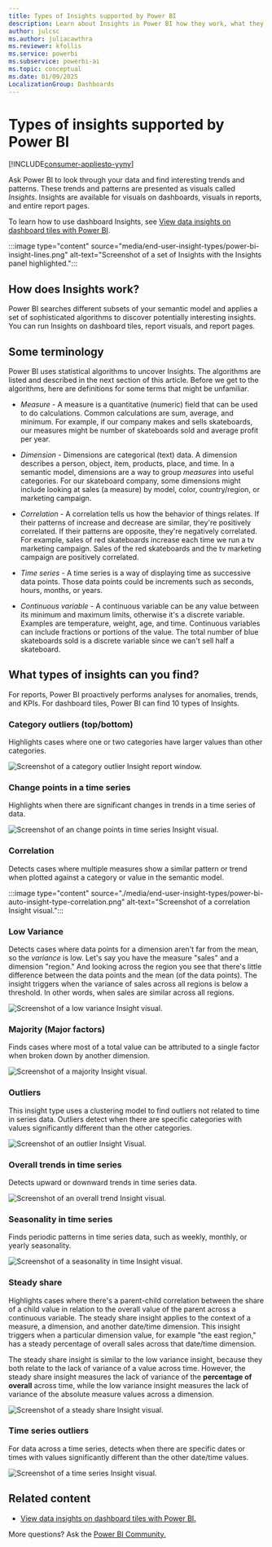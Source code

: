 ```yaml
---
title: Types of Insights supported by Power BI
description: Learn about Insights in Power BI how they work, what they can do, and why they help interpret your data.
author: julcsc
ms.author: juliacawthra
ms.reviewer: kfollis
ms.service: powerbi
ms.subservice: powerbi-ai
ms.topic: conceptual
ms.date: 01/09/2025
LocalizationGroup: Dashboards
---
```

# Types of insights supported by Power BI

[!INCLUDE[consumer-appliesto-yyny](../includes/consumer-appliesto-yyny.md)]

Ask Power BI to look through your data and find interesting trends and patterns. These trends and patterns are presented as visuals called *Insights*. Insights are available for visuals on dashboards, visuals in reports, and entire report pages.

To learn how to use dashboard Insights, see [View data insights on dashboard tiles with Power BI](end-user-insights.md).

:::image type="content" source="media/end-user-insight-types/power-bi-insight-lines.png" alt-text="Screenshot of a set of Insights with the Insights panel highlighted.":::

## How does Insights work?

Power BI searches different subsets of your semantic model and applies a set of sophisticated algorithms to discover potentially interesting insights. You can run Insights on dashboard tiles, report visuals, and report pages.

## Some terminology

Power BI uses statistical algorithms to uncover Insights. The algorithms are listed and described in the next section of this article. Before we get to the algorithms, here are definitions for some terms that might be unfamiliar.

* *Measure* - A measure is a quantitative (numeric) field that can be used to do calculations. Common calculations are sum, average, and minimum. For example, if our company makes and sells skateboards, our measures might be number of skateboards sold and average profit per year.
  
* *Dimension* - Dimensions are categorical (text) data. A dimension describes a person, object, item, products, place, and time. In a semantic model, dimensions are a way to group *measures* into useful categories. For our skateboard company, some dimensions might include looking at sales (a measure) by model, color, country/region, or marketing campaign.

* *Correlation* - A correlation tells us how the behavior of things relates. If their patterns of increase and decrease are similar, they're positively correlated. If their patterns are opposite, they're negatively correlated. For example, sales of red skateboards increase each time we run a tv marketing campaign.  Sales of the red skateboards and the tv marketing campaign are positively correlated.

* *Time series* - A time series is a way of displaying time as successive data points. Those data points could be increments such as seconds, hours, months, or years.
  
* *Continuous variable* - A continuous variable can be any value between its minimum and maximum limits, otherwise it's a discrete variable. Examples are temperature, weight, age, and time. Continuous variables can include fractions or portions of the value. The total number of blue skateboards sold is a discrete variable since we can't sell half a skateboard.  

## What types of insights can you find?

For reports, Power BI proactively performs analyses for anomalies, trends, and KPIs. For dashboard tiles, Power BI can find 10 types of Insights.

### Category outliers (top/bottom)

Highlights cases where one or two categories have larger values than other categories.  

![Screenshot of a category outlier Insight report window.](./media/end-user-insight-types/pbi-auto-insight-type-category-outliers.png)

### Change points in a time series

Highlights when there are significant changes in trends in a time series of data.

![Screenshot of an change points in time series Insight visual.](./media/end-user-insight-types/pbi-auto-insight-type-changepoint.png)

### Correlation

Detects cases where multiple measures show a similar pattern or trend when plotted against a category or value in the semantic model.

:::image type="content" source="./media/end-user-insight-types/power-bi-auto-insight-type-correlation.png" alt-text="Screenshot of a correlation Insight visual.":::

### Low Variance

Detects cases where data points for a dimension aren't far from the mean, so the *variance* is low. Let's say you have the measure "sales" and a dimension "region." And looking across the region you see that there's little difference between the data points and the mean (of the data points). The insight triggers when the variance of sales across all regions is below a threshold. In other words, when sales are similar across all regions.

![Screenshot of a low variance Insight visual.](./media/end-user-insight-types/power-bi-insights-low-variance.png)

### Majority (Major factors)

Finds cases where most of a total value can be attributed to a single factor when broken down by another dimension.  

![Screenshot of a majority Insight visual.](./media/end-user-insight-types/pbi-auto-insight-type-majority.png)

### Outliers

This insight type uses a clustering model to find outliers not related to time in series data. Outliers detect when there are specific categories with values significantly different than the other categories.

![Screenshot of an outlier Insight Visual.](./media/end-user-insight-types/power-bi-outliers.png)

### Overall trends in time series

Detects upward or downward trends in time series data.

![Screenshot of an overall trend Insight visual.](./media/end-user-insight-types/pbi-auto-insight-type-trend.png)

### Seasonality in time series

Finds periodic patterns in time series data, such as weekly, monthly, or yearly seasonality.

![Screenshot of a seasonality in time Insight visual.](./media/end-user-insight-types/pbi-auto-insight-type-seasonality-new.png)

### Steady share

Highlights cases where there's a parent-child correlation between the share of a child value in relation to the overall value of the parent across a continuous variable. The steady share insight applies to the context of a measure, a dimension, and another date/time dimension. This insight triggers when a particular dimension value, for example "the east region," has a steady percentage of overall sales across that date/time dimension.

The steady share insight is similar to the low variance insight, because they both relate to the lack of variance of a value across time. However, the steady share insight measures the lack of variance of the **percentage of overall** across time, while the low variance insight measures the lack of variance of the absolute measure values across a dimension.

![Screenshot of a steady share Insight visual.](./media/end-user-insight-types/pbi-auto-insight-type-steadyshare.png)

### Time series outliers

For data across a time series, detects when there are specific dates or times with values significantly different than the other date/time values.

![Screenshot of a time series Insight visual.](./media/end-user-insight-types/pbi-auto-insight-type-time-series-outliers-purple.png)

## Related content

* [View data insights on dashboard tiles with Power BI.](end-user-insights.md)

More questions? Ask the [Power BI Community.](https://community.powerbi.com/)